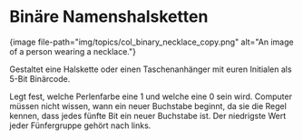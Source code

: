 # Binäre Namenshalsketten

{image file-path="img/topics/col_binary_necklace_copy.png" alt="An image of a person wearing a necklace."}

Gestaltet eine Halskette oder einen Taschenanhänger mit euren Initialen als 5-Bit Binärcode.

Legt fest, welche Perlenfarbe eine 1 und welche eine 0 sein wird. Computer müssen nicht wissen, wann ein neuer Buchstabe beginnt, da sie die Regel kennen, dass jedes fünfte Bit ein neuer Buchstabe ist. Der niedrigste Wert jeder Fünfergruppe gehört nach links.